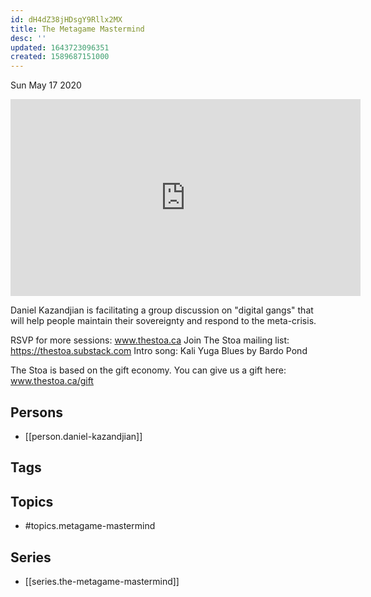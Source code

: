 ```yaml
---
id: dH4dZ38jHDsgY9Rllx2MX
title: The Metagame Mastermind
desc: ''
updated: 1643723096351
created: 1589687151000
---
```





Sun May 17 2020

<iframe width="560" height="315" src="https://www.youtube.com/embed/AYb9dfgelIk" title="The Metagame Mastermind w/ Daniel Kazandjian (May 9th, 2020)" frameborder="0" allow="accelerometer; autoplay; clipboard-write; encrypted-media; gyroscope; picture-in-picture" allowfullscreen ></iframe>

Daniel Kazandjian is facilitating a group discussion on "digital gangs" that will help people maintain their sovereignty and respond to the meta-crisis.

RSVP for more sessions: www.thestoa.ca
Join The Stoa mailing list: https://thestoa.substack.com
Intro song: Kali Yuga Blues by Bardo Pond

The Stoa is based on the gift economy. You can give us a gift here: www.thestoa.ca/gift

## Persons

- [[person.daniel-kazandjian]]

## Tags



## Topics

- #topics.metagame-mastermind

## Series

- [[series.the-metagame-mastermind]]

